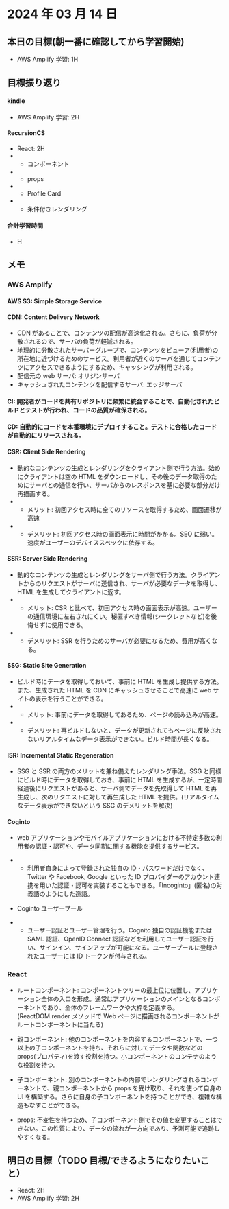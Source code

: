 # 2024 年 03 月 14 日

## 本日の目標(朝一番に確認してから学習開始)

- AWS Amplify 学習: 1H

## 目標振り返り

#### kindle

- AWS Amplify 学習: 2H

#### RecursionCS

- React: 2H
- - コンポーネント
- - props
- - Profile Card
- - 条件付きレンダリング

#### 合計学習時間

- H

## メモ

### AWS Amplify

#### AWS S3: Simple Storage Service

#### CDN: Content Delivery Network

- CDN があることで、コンテンツの配信が高速化される。さらに、負荷が分散されるので、サーバの負荷が軽減される。
- 地理的に分散されたサーバーグループで、コンテンツをビューア(利用者)の所在地に近づけるためのサービス。利用者が近くのサーバを通じてコンテンツにアクセスできるようにするため、キャッシングが利用される。
- 配信元の web サーバ: オリジンサーバ
- キャッシュされたコンテンツを配信するサーバ: エッジサーバ

#### CI: 開発者がコードを共有リポジトリに頻繁に統合することで、自動化されたビルドとテストが行われ、コードの品質が確保される。

#### CD: 自動的にコードを本番環境にデプロイすること。テストに合格したコードが自動的にリリースされる。

#### CSR: Client Side Rendering

- 動的なコンテンツの生成とレンダリングをクライアント側で行う方法。始めにクライアントは空の HTML をダウンロードし、その後のデータ取得のためにサーバとの通信を行い、サーバからのレスポンスを基に必要な部分だけ再描画する。
- - メリット: 初回アクセス時に全てのリソースを取得するため、画面遷移が高速
- - デメリット: 初回アクセス時の画面表示に時間がかかる。SEO に弱い。速度がユーザーのデバイススペックに依存する。

#### SSR: Server Side Rendering

- 動的なコンテンツの生成とレンダリングをサーバ側で行う方法。クライアントからのリクエストがサーバに送信され、サーバが必要なデータを取得し、HTML を生成してクライアントに返す。
- - メリット: CSR と比べて、初回アクセス時の画面表示が高速。ユーザーの通信環境に左右されにくい。秘匿すべき情報(シークレットなど)を後悔せずに使用できる。
- - デメリット: SSR を行うためのサーバが必要になるため、費用が高くなる。

#### SSG: Static Site Generation

- ビルド時にデータを取得しておいて、事前に HTML を生成し提供する方法。また、生成された HTML を CDN にキャッシュさせることで高速に web サイトの表示を行うことができる。
- - メリット: 事前にデータを取得してあるため、ページの読み込みが高速。
- - デメリット: 再ビルドしないと、データが更新されてもページに反映されないリアルタイムなデータ表示ができない。ビルド時間が長くなる。

#### ISR: Incremental Static Regeneration

- SSG と SSR の両方のメリットを兼ね備えたレンダリング手法。SSG と同様にビルド時にデータを取得しておき、事前に HTML を生成するが、一定時間経過後にリクエストがあると、サーバ側でデータを先取得して HTML を再生成し、次のリクエストに対して再生成した HTML を提供。(リアルタイムなデータ表示ができないという SSG のデメリットを解決)

#### Coginto

- web アプリケーションやモバイルアプリケーションにおける不特定多数の利用者の認証・認可や、データ同期に関する機能を提供するサービス。
- - 利用者自身によって登録された独自の ID・パスワードだけでなく、Twitter や Facebook, Google といった ID プロバイダーのアカウント連携を用いた認証・認可を実装することもできる。「Incoginto」(匿名)の対義語のようにした造語。

- Coginto ユーザープール
- - ユーザー認証とユーザー管理を行う。Cognito 独自の認証機能または SAML 認証、OpenID Connect 認証などを利用してユーザー認証を行い、サインイン、サインアップが可能になる。ユーザープールに登録されたユーザーには ID トークンが付与される。

### React

- ルートコンポーネント: コンポーネントツリーの最上位に位置し、アプリケーション全体の入口を形成。通常はアプリケーションのメインとなるコンポーネントであり、全体のフレームワークや大枠を定義する。(ReactDOM.render メソッドで Web ページに描画されるコンポーネントがルートコンポーネントに当たる)

- 親コンポーネント: 他のコンポーネントを内容するコンポーネントで、一つ以上の子コンポーネントを持ち、それらに対してデータや関数などの props(プロパティ)を渡す役割を持つ。小コンポーネントのコンテナのような役割を持つ。

- 子コンポーネント: 別のコンポーネントの内部でレンダリングされるコンポーネントで、親コンポーネントから props を受け取り、それを使って自身の UI を構築する。さらに自身の子コンポーネントを持つことができ、複雑な構造もなすことができる。
- props: 不変性を持つため、子コンポーネント側でその値を変更することはできない。この性質により、データの流れが一方向であり、予測可能で追跡しやすくなる。

## 明日の目標（TODO 目標/できるようになりたいこと）

- React: 2H
- AWS Amplify 学習: 2H
